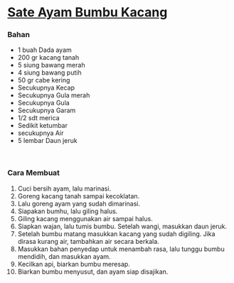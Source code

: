 # [Sate Ayam Bumbu Kacang](https://cookpad.com/id/resep/17305778-4-ayam-bumbu-kacang?ref=search&search_term=bumbu%20kacang%20rasa)<br>

### Bahan
- 1 buah Dada ayam<br>
- 200 gr kacang tanah<br>
- 5 siung bawang merah<br>
- 4 siung bawang putih<br>
- 50 gr cabe kering<br>
- Secukupnya Kecap<br>
- Secukupnya Gula merah<br>
- Secukupnya Gula<br>
- Secukupnya Garam<br>
- 1/2 sdt merica<br>
- Sedikit ketumbar<br>
- secukupnya Air<br>
- 5 lembar Daun jeruk<br>
<br>

### Cara Membuat

1. Cuci bersih ayam, lalu marinasi.<br>
2. Goreng kacang tanah sampai kecoklatan.<br>
3. Lalu goreng ayam yang sudah dimarinasi.<br>
4. Siapakan bumhu, lalu giling halus.<br>
5. Giling kacang menggunakan air sampai halus.<br>
6. Siapkan wajan, lalu tumis bumbu. Setelah wangi, masukkan daun jeruk.<br>
7. Setelah bumbu matang masukkan kacang yang sudah digiling. Jika dirasa kurang air, tambahkan air secara berkala.<br>
8. Masukkan bahan penyedap untuk menambah rasa, lalu tunggu bumbu mendidih, dan masukkan ayam.<br>
9. Kecilkan api, biarkan bumbu meresap.<br>
10. Biarkan bumbu menyusut, dan ayam siap disajikan.<br>
